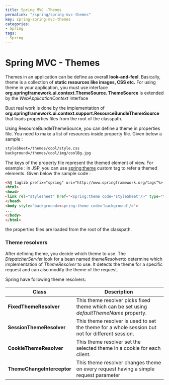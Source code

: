 ```yaml
---
title: Spring MVC -Themes
permalink: "/spring/spring-mvc-themes"
key: spring-spring-mvc-themes
categories:
- Spring
tags:
- Spring
---
```


Spring MVC - Themes
======================

Themes in an application can be define as overall **look-and-feel**. Basically,
theme is a collection of **static resources like images, CSS etc.** For using
theme in your application, you must use
interface **org.springframework.ui.context.ThemeSource. ThemeSource** is
extended by the *WebApplicationContext* interface 

Buut real work is done by the implementation of
**org.springframework.ui.context.support.ResourceBundleThemeSource** that loads
properties files from the root of the classpath.

Using ResourceBundleThemeSource, you can define a theme in properties file. You
need to make a list of resources inside property file. Given below a sample :

```xml
styleSheet=/themes/cool/style.css
background=/themes/cool/img/coolBg.jpg
```


The keys of the property file represent the themed element of view. For example
: in JSP, you can use <spring:theme> custom tag to refer a themed elements.
Given below the sample code :

```html
<%@ taglib prefix="spring" uri="http://www.springframework.org/tags"%>
<html>
<head>
<link rel="stylesheet" href="<spring:theme code='styleSheet'/>" type="text/css"/>
</head>
<body style="background=<spring:theme code='background'/>">
...
</body>
</html>
```

the properties files are loaded from the root of the classpath.

### Theme resolvers

After defining theme, you decide which theme to use.
The *DispatcherServlet* look for a bean named *themeResolver*to determine which
implementation of *ThemeResolver* to use. It detects the theme for a specific
request and can also modify the theme of the request.

Spring have following theme resolvers:

| **Class**                   | **Description**                                                                                 |
|-----------------------------|-------------------------------------------------------------------------------------------------|
| **FixedThemeResolver**      | This theme resolver picks fixed theme which can be set using *defaultThemeName* property.       |
| **SessionThemeResolver**    | This theme resolver is used to set the theme for a whole session but not for different session. |
| **CookieThemeResolver**     | This theme resolver set the selected theme in a cookie for each client.                         |
| **ThemeChangeInterceptor** | This theme resolver changes theme on every request having a simple request parameter            |

